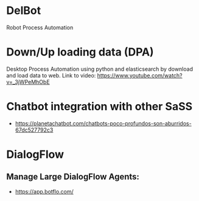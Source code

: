 # DelBot
Robot Process Automation


# Down/Up loading data (DPA)

Desktop Process Automation using python and elasticsearch by download and load data to web. 
Link to video: https://www.youtube.com/watch?v=_3jWPeMhObE


# Chatbot integration with other SaSS
- https://planetachatbot.com/chatbots-poco-profundos-son-aburridos-67dc527792c3

# DialogFlow

## Manage Large DialogFlow Agents: 

- https://app.botflo.com/

